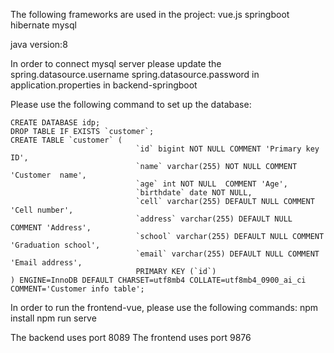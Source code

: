 The following frameworks are used in the project:
vue.js
springboot
hibernate
mysql

java version:8

In order to connect mysql server please update the 
spring.datasource.username
spring.datasource.password
in application.properties in backend-springboot

Please use the following command to set up the database: 

```
CREATE DATABASE idp;
DROP TABLE IF EXISTS `customer`;
CREATE TABLE `customer` (
                            `id` bigint NOT NULL COMMENT 'Primary key ID',
                            `name` varchar(255) NOT NULL COMMENT 'Customer  name',
                            `age` int NOT NULL  COMMENT 'Age',
							`birthdate` date NOT NULL,
                            `cell` varchar(255) DEFAULT NULL COMMENT 'Cell number',
                            `address` varchar(255) DEFAULT NULL COMMENT 'Address',
                            `school` varchar(255) DEFAULT NULL COMMENT 'Graduation school',
                            `email` varchar(255) DEFAULT NULL COMMENT 'Email address',
                            PRIMARY KEY (`id`)
) ENGINE=InnoDB DEFAULT CHARSET=utf8mb4 COLLATE=utf8mb4_0900_ai_ci COMMENT='Customer info table';
```

In order to run the frontend-vue, please use the following commands:
npm install
npm run serve

The backend uses port 8089
The frontend uses port 9876
